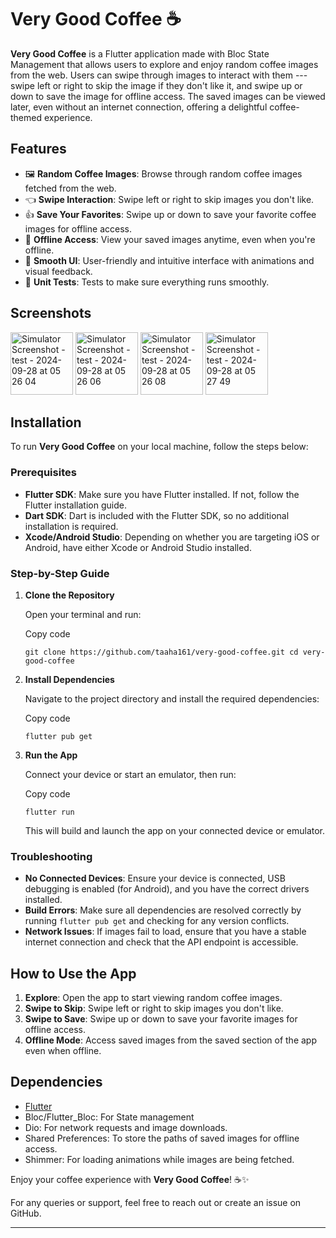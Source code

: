 Very Good Coffee ☕️
===================

**Very Good Coffee** is a Flutter application made with Bloc State Management that allows users to explore and enjoy random coffee images from the web. Users can swipe through images to interact with them --- swipe left or right to skip the image if they don't like it, and swipe up or down to save the image for offline access. The saved images can be viewed later, even without an internet connection, offering a delightful coffee-themed experience.

Features
--------

-   🖼️ **Random Coffee Images**: Browse through random coffee images fetched from the web.
-   👈 **Swipe Interaction**: Swipe left or right to skip images you don't like.
-   👍 **Save Your Favorites**: Swipe up or down to save your favorite coffee images for offline access.
-   📂 **Offline Access**: View your saved images anytime, even when you're offline.
-   🚀 **Smooth UI**: User-friendly and intuitive interface with animations and visual feedback.
-   🚀 **Unit Tests**: Tests to make sure everything runs smoothly.

Screenshots
-----------

<img src="https://github.com/user-attachments/assets/e241c57c-7485-4e6d-9e38-6c92842f4864" width="100" alt="Simulator Screenshot - test - 2024-09-28 at 05 26 04">
<img src="https://github.com/user-attachments/assets/1a02e086-0400-4796-9ad1-107f56f980cf" width="100" alt="Simulator Screenshot - test - 2024-09-28 at 05 26 06">
<img src="https://github.com/user-attachments/assets/f7cfa5ec-ea2f-4d95-9e7b-caee85ab37cb" width="100" alt="Simulator Screenshot - test - 2024-09-28 at 05 26 08">
<img src="https://github.com/user-attachments/assets/8c482072-296e-4676-9b7b-bc3e789378bc" width="100" alt="Simulator Screenshot - test - 2024-09-28 at 05 27 49">



Installation
------------

To run **Very Good Coffee** on your local machine, follow the steps below:

### Prerequisites

-   **Flutter SDK**: Make sure you have Flutter installed. If not, follow the Flutter installation guide.
-   **Dart SDK**: Dart is included with the Flutter SDK, so no additional installation is required.
-   **Xcode/Android Studio**: Depending on whether you are targeting iOS or Android, have either Xcode or Android Studio installed.

### Step-by-Step Guide

1.  **Clone the Repository**

    Open your terminal and run:


    Copy code

    `git clone https://github.com/taaha161/very-good-coffee.git
    cd very-good-coffee`

2.  **Install Dependencies**

    Navigate to the project directory and install the required dependencies:



    Copy code

    `flutter pub get`

3.  **Run the App**

    Connect your device or start an emulator, then run:



    Copy code

    `flutter run`

    This will build and launch the app on your connected device or emulator.

### Troubleshooting

-   **No Connected Devices**: Ensure your device is connected, USB debugging is enabled (for Android), and you have the correct drivers installed.
-   **Build Errors**: Make sure all dependencies are resolved correctly by running `flutter pub get` and checking for any version conflicts.
-   **Network Issues**: If images fail to load, ensure that you have a stable internet connection and check that the API endpoint is accessible.

How to Use the App
------------------

1.  **Explore**: Open the app to start viewing random coffee images.
2.  **Swipe to Skip**: Swipe left or right to skip images you don't like.
3.  **Swipe to Save**: Swipe up or down to save your favorite images for offline access.
4.  **Offline Mode**: Access saved images from the saved section of the app even when offline.

Dependencies
------------

-   [Flutter](https://flutter.dev)
-   Bloc/Flutter_Bloc: For State management
-   Dio: For network requests and image downloads.
-   Shared Preferences: To store the paths of saved images for offline access.
-   Shimmer: For loading animations while images are being fetched.
  



Enjoy your coffee experience with **Very Good Coffee**! ☕✨

For any queries or support, feel free to reach out or create an issue on GitHub.

* * * * *
